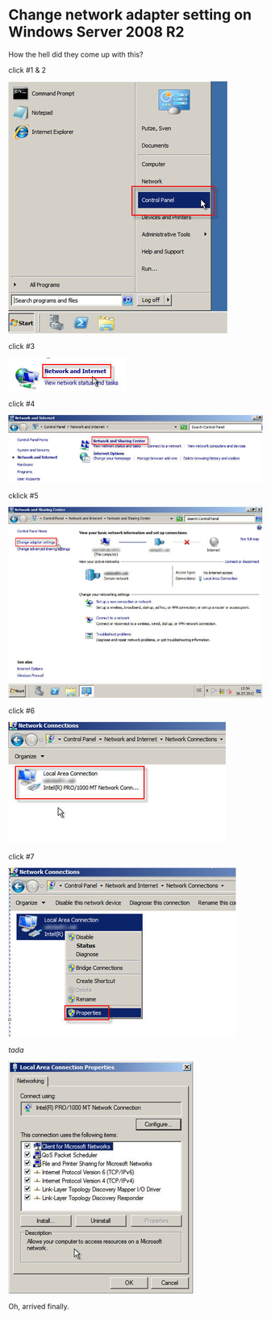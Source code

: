 # Change network adapter setting on Windows Server 2008 R2 #

How the hell did they come up with this?

click #1 & 2

![](./gfx/16.jpg)

click #3

![](./gfx/17.jpg)

click #4

![](./gfx/18.jpg)

cklick #5

![](./gfx/19.jpg)

click #6

![](./gfx/20.jpg)

click #7


![](./gfx/21.jpg)

*tada*

![](./gfx/22.jpg)

Oh, arrived finally.
